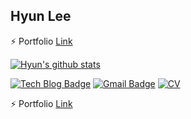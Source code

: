 ## Hyun Lee
⚡ Portfolio
[Link](https://www.notion.so/bc43b18d250e4dedb67e5da8f25308b9) 

[![Hyun's github stats](https://github-readme-stats.vercel.app/api?username=HyunLee103)](https://github.com/HyunLee103/github-readme-stats)


[![Tech Blog Badge](http://img.shields.io/badge/-Tech%20blog-black?style=flat-square&logo=github&link=https://zzsza.github.io/)](https://hyunlee103.tistory.com/)
[![Gmail Badge](https://img.shields.io/badge/Gmail-d14836?style=flat-square&logo=Gmail&logoColor=white&link=mailto:shinmj.com)](mailto:chdnjf103@gmail.com) 
[![CV](https://img.shields.io/badge/Curriculum%20Vitae-informational?style=flat-square&logo=Latex&logoColor=white&link=https://www.linkedin.com/in/soohwan-kim-532092182/)](https://github.com/HyunLee103/HyunLee103/files/6571390/CV_.pdf)
  


⚡ Portfolio
[Link](https://www.notion.so/bc43b18d250e4dedb67e5da8f25308b9) 

<!--
**HyunLee103/HyunLee103** is a ✨ _special_ ✨ repository because its `README.md` (this file) appears on your GitHub profile.

Here are some ideas to get you started:

- 🔭 I’m currently working on ...
- 🌱 I’m currently learning ...
- 👯 I’m looking to collaborate on ...
- 🤔 I’m looking for help with ...
- 💬 Ask me about ...
- 📫 How to reach me: ...
- 😄 Pronouns: ...
- ⚡ Fun fact: ...
-->
